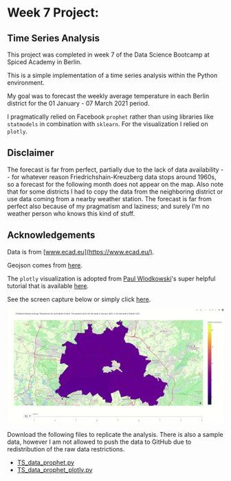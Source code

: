 # Week 7 Project:

## Time Series Analysis

This project was completed in week 7 of the Data Science Bootcamp at Spiced Academy in Berlin.

This is a simple implementation of a time series analysis within the Python environment.

My goal was to forecast the weekly average temperature in each Berlin district for the 01 January - 07 March 2021 period.

I pragmatically relied on Facebook ```prophet``` rather than using libraries like ```statmodels``` in combination with ```sklearn```. For the visualization I relied on ```plotly```.

## Disclaimer

The forecast is far from perfect, partially due to the lack of data availability -- for whatever reason Friedrichshain-Kreuzberg data stops around 1960s, so a forecast for the following month does not appear on the map. Also note that for some districts I had to copy the data from the neighboring district or use data coming from a nearby weather station. The forecast is far from perfect also because of my pragmatism and laziness; and surely I'm no weather person who knows this kind of stuff.

## Acknowledgements

Data is from [www.ecad.eu](https://www.ecad.eu/).

Geojson comes from [here](https://github.com/funkeinteraktiv/Berlin-Geodaten).

The ```plotly``` visualization is adopted from [Paul Wlodkowski](https://github.com/pawlodkowski)'s super helpful tutorial that is available [here](https://github.com/pawlodkowski/interactive_climate_map).

See the screen capture below or simply click [here](https://mmuratardag.github.io/berlin_interactive_map.html).

![plotly_map](screen_capture.gif)

Download the following files to replicate the analysis. There is also a sample data, however I am not allowed to push the data to GitHub due to redistribution of the raw data restrictions.
- [TS_data_prophet.py](TS_data_prophet.py)
- [TS_data_prophet_plotly.py](TS_data_prophet_plotly.py)
